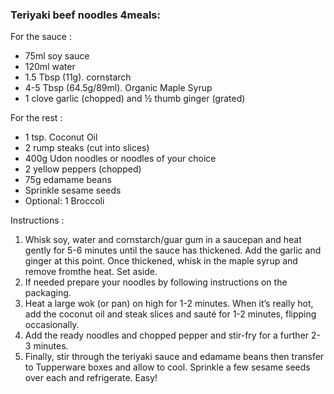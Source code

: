 ### Teriyaki beef noodles 4meals:  ###
For the sauce :
- 75ml soy sauce
- 120ml water
- 1.5 Tbsp (11g). cornstarch
- 4-5 Tbsp (64.5g/89ml). Organic Maple Syrup
- 1 clove garlic (chopped) and ½ thumb ginger (grated)

For the rest :
- 1 tsp. Coconut Oil
- 2 rump steaks (cut into slices)
- 400g Udon noodles or noodles of your choice
- 2 yellow peppers (chopped)
- 75g edamame beans
- Sprinkle sesame seeds
- Optional: 1 Broccoli

Instructions :

1. Whisk soy, water and cornstarch/guar gum in a saucepan and heat gently for 5-6 minutes until the sauce has thickened. Add the garlic and ginger at this point. Once thickened, whisk in the maple syrup and remove fromthe heat. Set aside.
2. If needed prepare your noodles by following instructions on the packaging.
3. Heat a large wok (or pan) on high for 1-2 minutes. When it’s really hot, add the coconut oil and steak slices and sauté for 1-2 minutes, flipping occasionally.
3. Add the ready noodles and chopped pepper and stir-fry for a further 2-3 minutes.
4. Finally, stir through the teriyaki sauce and edamame beans then transfer to Tupperware boxes and allow to cool. Sprinkle a few sesame seeds over each and refrigerate. Easy!